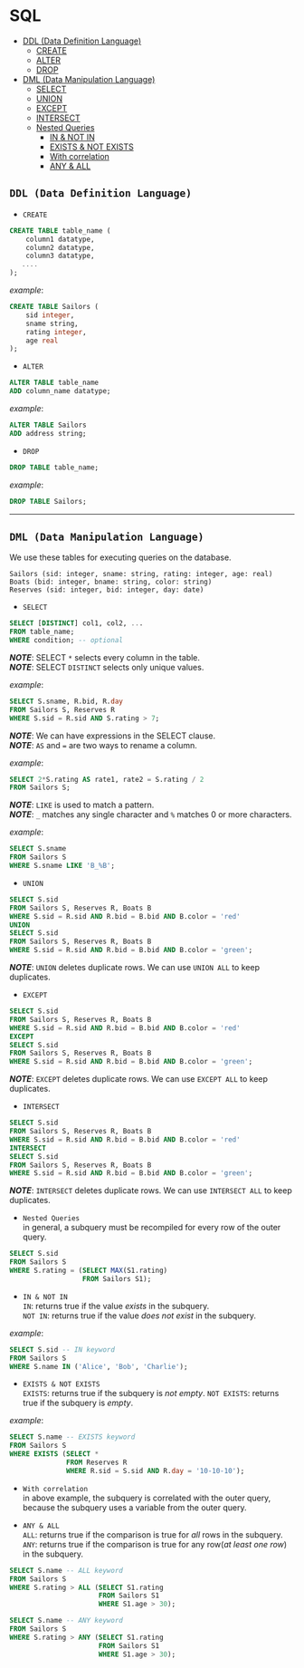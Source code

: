 # SQL
- [DDL (Data Definition Language)](#ddl-data-definition-language)
    - [CREATE](#create)
    - [ALTER](#alter)
    - [DROP](#drop)
- [DML (Data Manipulation Language)](#dml-data-manipulation-language)
    - [SELECT](#select)
    - [UNION](#union)
    - [EXCEPT](#except)
    - [INTERSECT](#intersect)
    - [Nested Queries](#nested-queries)
        - [IN & NOT IN](#in)
        - [EXISTS & NOT EXISTS](#exists--not-exists)
        - [With correlation](#with-correlation)
        - [ANY & ALL](#any--all)

<!-- ch5-part1.mp4 -->
## `DDL (Data Definition Language)`
<p id="create"></p>

- `CREATE`   
```sql
CREATE TABLE table_name (
    column1 datatype,
    column2 datatype,
    column3 datatype,
   ....
);
```
_example_:
```sql
CREATE TABLE Sailors (
    sid integer,
    sname string,
    rating integer,
    age real
);
```

<p id="alter"></p>

- `ALTER`
```sql
ALTER TABLE table_name
ADD column_name datatype;
```
_example_:
```sql
ALTER TABLE Sailors
ADD address string;
```

<p id="drop"></p>

- `DROP`
```sql
DROP TABLE table_name;
```
_example_:
```sql
DROP TABLE Sailors;
```


---
## `DML (Data Manipulation Language)`

We use these tables for executing queries on the database.

    Sailors (sid: integer, sname: string, rating: integer, age: real)      
    Boats (bid: integer, bname: string, color: string)  
    Reserves (sid: integer, bid: integer, day: date)

<p id="select"></p>

- `SELECT`
```sql
SELECT [DISTINCT] col1, col2, ...  
FROM table_name;
WHERE condition; -- optional
```
***NOTE***: SELECT `*` selects every column in the table.  
***NOTE***: SELECT `DISTINCT` selects only unique values.

_example_:
```sql
SELECT S.sname, R.bid, R.day
FROM Sailors S, Reserves R
WHERE S.sid = R.sid AND S.rating > 7;
```

***NOTE***: We can have expressions in the SELECT clause.  
***NOTE***: `AS` and `=` are two ways to rename a column.

_example_:
```sql
SELECT 2*S.rating AS rate1, rate2 = S.rating / 2
FROM Sailors S;
```

***NOTE***: `LIKE` is used to match a pattern.  
***NOTE***: `_` matches any single character and `%` matches 0 or more characters.

_example_:
```sql
SELECT S.sname
FROM Sailors S
WHERE S.sname LIKE 'B_%B';
```

<p id="union"></p>

- `UNION`

```sql
SELECT S.sid
FROM Sailors S, Reserves R, Boats B
WHERE S.sid = R.sid AND R.bid = B.bid AND B.color = 'red'
UNION
SELECT S.sid
FROM Sailors S, Reserves R, Boats B
WHERE S.sid = R.sid AND R.bid = B.bid AND B.color = 'green';
```

***NOTE***: `UNION` deletes duplicate rows. We can use `UNION ALL` to keep duplicates.


<p id="except"></p>

- `EXCEPT`

```sql
SELECT S.sid
FROM Sailors S, Reserves R, Boats B
WHERE S.sid = R.sid AND R.bid = B.bid AND B.color = 'red'
EXCEPT
SELECT S.sid
FROM Sailors S, Reserves R, Boats B
WHERE S.sid = R.sid AND R.bid = B.bid AND B.color = 'green';
```

***NOTE***: `EXCEPT` deletes duplicate rows. We can use `EXCEPT ALL` to keep duplicates.

<p id="intersect"></p>

- `INTERSECT`

```sql
SELECT S.sid
FROM Sailors S, Reserves R, Boats B
WHERE S.sid = R.sid AND R.bid = B.bid AND B.color = 'red'
INTERSECT
SELECT S.sid
FROM Sailors S, Reserves R, Boats B
WHERE S.sid = R.sid AND R.bid = B.bid AND B.color = 'green';
```

***NOTE***: `INTERSECT` deletes duplicate rows. We can use `INTERSECT ALL` to keep duplicates.


<p id="nested-queries"></p>

- `Nested Queries`  
in general, a subquery must be recompiled for every row of the outer query.
    
```sql
SELECT S.sid
FROM Sailors S
WHERE S.rating = (SELECT MAX(S1.rating)
                  FROM Sailors S1);
```

<p id="in"></p>

- `IN & NOT IN`  
`IN`: returns true if the value _exists_ in the subquery.  
`NOT IN`: returns true if the value _does not exist_ in the subquery.

_example_:
```sql
SELECT S.sid -- IN keyword
FROM Sailors S
WHERE S.name IN ('Alice', 'Bob', 'Charlie');
```


<p id="exists--not-exists"></p>

- `EXISTS & NOT EXISTS`  
`EXISTS`: returns true if the subquery is _not empty_.
`NOT EXISTS`: returns true if the subquery is _empty_.  

_example_:
```sql
SELECT S.name -- EXISTS keyword
FROM Sailors S
WHERE EXISTS (SELECT *
              FROM Reserves R
              WHERE R.sid = S.sid AND R.day = '10-10-10');
```


<p id="with-correlation"></p>

- `With correlation`  
in above example, the subquery is correlated with the outer query, because the subquery uses a variable from the outer query.

<p id="any--all"></p>

- `ANY & ALL`  
`ALL`: returns true if the comparison is true for _all_ rows in the subquery.  
`ANY`: returns true if the comparison is true for any row(_at least one row_) in the subquery.


```sql
SELECT S.name -- ALL keyword
FROM Sailors S
WHERE S.rating > ALL (SELECT S1.rating
                      FROM Sailors S1
                      WHERE S1.age > 30);

SELECT S.name -- ANY keyword
FROM Sailors S
WHERE S.rating > ANY (SELECT S1.rating
                      FROM Sailors S1
                      WHERE S1.age > 30);
```
